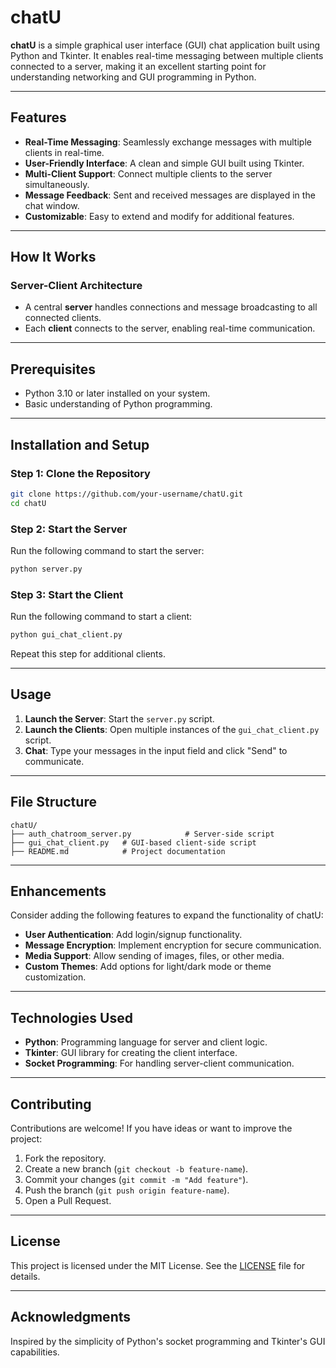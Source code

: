 # chatU

**chatU** is a simple graphical user interface (GUI) chat application built using Python and Tkinter. It enables real-time messaging between multiple clients connected to a server, making it an excellent starting point for understanding networking and GUI programming in Python.

---

## Features

- **Real-Time Messaging**: Seamlessly exchange messages with multiple clients in real-time.
- **User-Friendly Interface**: A clean and simple GUI built using Tkinter.
- **Multi-Client Support**: Connect multiple clients to the server simultaneously.
- **Message Feedback**: Sent and received messages are displayed in the chat window.
- **Customizable**: Easy to extend and modify for additional features.

---

## How It Works

### Server-Client Architecture
- A central **server** handles connections and message broadcasting to all connected clients.
- Each **client** connects to the server, enabling real-time communication.

---

## Prerequisites

- Python 3.10 or later installed on your system.
- Basic understanding of Python programming.

---

## Installation and Setup

### Step 1: Clone the Repository
```bash
git clone https://github.com/your-username/chatU.git
cd chatU
```

### Step 2: Start the Server
Run the following command to start the server:
```bash
python server.py
```

### Step 3: Start the Client
Run the following command to start a client:
```bash
python gui_chat_client.py
```
Repeat this step for additional clients.

---

## Usage

1. **Launch the Server**: Start the `server.py` script.
2. **Launch the Clients**: Open multiple instances of the `gui_chat_client.py` script.
3. **Chat**: Type your messages in the input field and click "Send" to communicate.

---

## File Structure

```
chatU/
├── auth_chatroom_server.py            # Server-side script
├── gui_chat_client.py   # GUI-based client-side script
├── README.md            # Project documentation
```

---

## Enhancements

Consider adding the following features to expand the functionality of chatU:
- **User Authentication**: Add login/signup functionality.
- **Message Encryption**: Implement encryption for secure communication.
- **Media Support**: Allow sending of images, files, or other media.
- **Custom Themes**: Add options for light/dark mode or theme customization.

---

## Technologies Used

- **Python**: Programming language for server and client logic.
- **Tkinter**: GUI library for creating the client interface.
- **Socket Programming**: For handling server-client communication.

---

## Contributing

Contributions are welcome! If you have ideas or want to improve the project:
1. Fork the repository.
2. Create a new branch (`git checkout -b feature-name`).
3. Commit your changes (`git commit -m "Add feature"`).
4. Push the branch (`git push origin feature-name`).
5. Open a Pull Request.

---

## License

This project is licensed under the MIT License. See the [LICENSE](LICENSE) file for details.

---

## Acknowledgments

Inspired by the simplicity of Python's socket programming and Tkinter's GUI capabilities.


